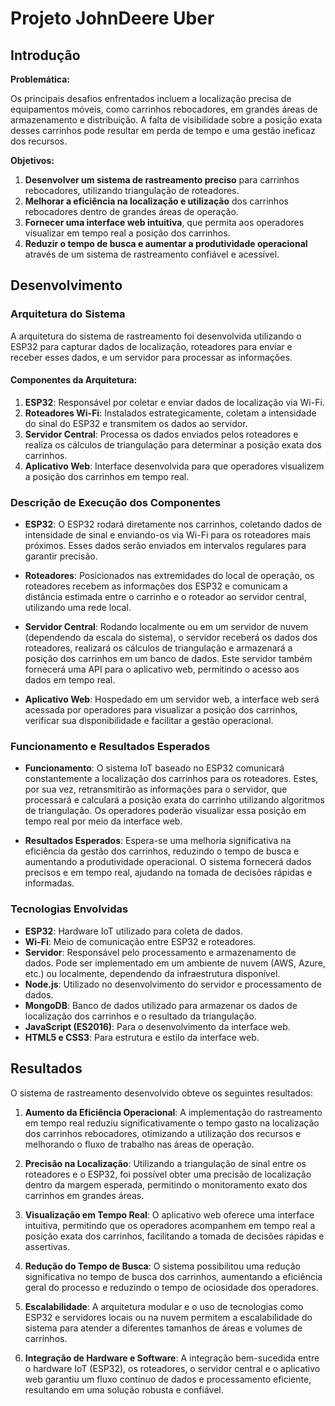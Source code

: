 # Projeto JohnDeere Uber

## Introdução

**Problemática:**

Os principais desafios enfrentados incluem a localização precisa de equipamentos móveis, como carrinhos rebocadores, em grandes áreas de armazenamento e distribuição. A falta de visibilidade sobre a posição exata desses carrinhos pode resultar em perda de tempo e uma gestão ineficaz dos recursos.

**Objetivos:**

1. **Desenvolver um sistema de rastreamento preciso** para carrinhos rebocadores, utilizando triangulação de roteadores.
2. **Melhorar a eficiência na localização e utilização** dos carrinhos rebocadores dentro de grandes áreas de operação.
3. **Fornecer uma interface web intuitiva**, que permita aos operadores visualizar em tempo real a posição dos carrinhos.
4. **Reduzir o tempo de busca e aumentar a produtividade operacional** através de um sistema de rastreamento confiável e acessível.

## Desenvolvimento

### Arquitetura do Sistema

A arquitetura do sistema de rastreamento foi desenvolvida utilizando o ESP32 para capturar dados de localização, roteadores para enviar e receber esses dados, e um servidor para processar as informações.

#### Componentes da Arquitetura:

1. **ESP32**: Responsável por coletar e enviar dados de localização via Wi-Fi.
2. **Roteadores Wi-Fi**: Instalados estrategicamente, coletam a intensidade do sinal do ESP32 e transmitem os dados ao servidor.
3. **Servidor Central**: Processa os dados enviados pelos roteadores e realiza os cálculos de triangulação para determinar a posição exata dos carrinhos.
4. **Aplicativo Web**: Interface desenvolvida para que operadores visualizem a posição dos carrinhos em tempo real.

### Descrição de Execução dos Componentes

- **ESP32**: O ESP32 rodará diretamente nos carrinhos, coletando dados de intensidade de sinal e enviando-os via Wi-Fi para os roteadores mais próximos. Esses dados serão enviados em intervalos regulares para garantir precisão.
  
- **Roteadores**: Posicionados nas extremidades do local de operação, os roteadores recebem as informações dos ESP32 e comunicam a distância estimada entre o carrinho e o roteador ao servidor central, utilizando uma rede local.

- **Servidor Central**: Rodando localmente ou em um servidor de nuvem (dependendo da escala do sistema), o servidor receberá os dados dos roteadores, realizará os cálculos de triangulação e armazenará a posição dos carrinhos em um banco de dados. Este servidor também fornecerá uma API para o aplicativo web, permitindo o acesso aos dados em tempo real.

- **Aplicativo Web**: Hospedado em um servidor web, a interface web será acessada por operadores para visualizar a posição dos carrinhos, verificar sua disponibilidade e facilitar a gestão operacional.

### Funcionamento e Resultados Esperados

- **Funcionamento**: O sistema IoT baseado no ESP32 comunicará constantemente a localização dos carrinhos para os roteadores. Estes, por sua vez, retransmitirão as informações para o servidor, que processará e calculará a posição exata do carrinho utilizando algoritmos de triangulação. Os operadores poderão visualizar essa posição em tempo real por meio da interface web.
  
- **Resultados Esperados**: Espera-se uma melhoria significativa na eficiência da gestão dos carrinhos, reduzindo o tempo de busca e aumentando a produtividade operacional. O sistema fornecerá dados precisos e em tempo real, ajudando na tomada de decisões rápidas e informadas.

### Tecnologias Envolvidas

- **ESP32**: Hardware IoT utilizado para coleta de dados.
- **Wi-Fi**: Meio de comunicação entre ESP32 e roteadores.
- **Servidor**: Responsável pelo processamento e armazenamento de dados. Pode ser implementado em um ambiente de nuvem (AWS, Azure, etc.) ou localmente, dependendo da infraestrutura disponível.
- **Node.js**: Utilizado no desenvolvimento do servidor e processamento de dados.
- **MongoDB**: Banco de dados utilizado para armazenar os dados de localização dos carrinhos e o resultado da triangulação.
- **JavaScript (ES2016)**: Para o desenvolvimento da interface web.
- **HTML5 e CSS3**: Para estrutura e estilo da interface web.

## Resultados

O sistema de rastreamento desenvolvido obteve os seguintes resultados:

1. **Aumento da Eficiência Operacional**: A implementação do rastreamento em tempo real reduziu significativamente o tempo gasto na localização dos carrinhos rebocadores, otimizando a utilização dos recursos e melhorando o fluxo de trabalho nas áreas de operação.

2. **Precisão na Localização**: Utilizando a triangulação de sinal entre os roteadores e o ESP32, foi possível obter uma precisão de localização dentro da margem esperada, permitindo o monitoramento exato dos carrinhos em grandes áreas.

3. **Visualização em Tempo Real**: O aplicativo web oferece uma interface intuitiva, permitindo que os operadores acompanhem em tempo real a posição exata dos carrinhos, facilitando a tomada de decisões rápidas e assertivas.

4. **Redução do Tempo de Busca**: O sistema possibilitou uma redução significativa no tempo de busca dos carrinhos, aumentando a eficiência geral do processo e reduzindo o tempo de ociosidade dos operadores.

5. **Escalabilidade**: A arquitetura modular e o uso de tecnologias como ESP32 e servidores locais ou na nuvem permitem a escalabilidade do sistema para atender a diferentes tamanhos de áreas e volumes de carrinhos.

6. **Integração de Hardware e Software**: A integração bem-sucedida entre o hardware IoT (ESP32), os roteadores, o servidor central e o aplicativo web garantiu um fluxo contínuo de dados e processamento eficiente, resultando em uma solução robusta e confiável.
